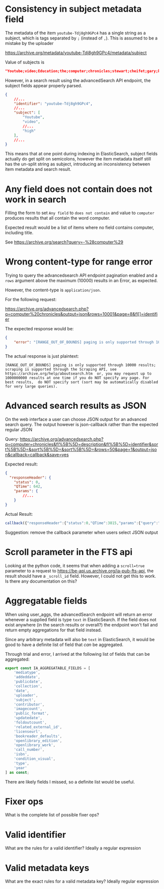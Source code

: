 # Consistency in subject metadata field

The metadata of the item `youtube-Tdj8gh9GPc4` has a single string as a subject, which is tags separated by `;` (instead of `,`). This is assumed to be a mistake by the uploader

https://archive.org/metadata/youtube-Tdj8gh9GPc4/metadata/subject

Value of subjects is

```json
"Youtube;video;Education;the;computer;chronicles;stewart;cheifet;gary;kildall;cp/m;vintage;computing;computers;old;ms-dos;dec;vax;mainframe;unix;tv;show;public;access;pbs;bill;gates;ms;dos;microsoft;amiga;commodore;64;vic20;vic;20;episodes;full;high"
```

However, in a search result using the advancedSearch API endpoint, the subject fields appear properly parsed.

```json
{
    //...
    "identifier": "youtube-Tdj8gh9GPc4",
    //...
    "subject": [
        "Youtube",
        "video",
        //...
        "high"
    ],
    //...
}   
```

This means that at one point during indexing in ElasticSearch, subject fields actually do get split on semicolons, however the item metadata itself still has the un-split string as subject, introducing an inconsistency between item metadata and search result.

# Any field does not contain does not work in search

Filling the form to set `Any field` to `does not contain` and value to `computer` produces results that all contain the word computer.

Expected result would be a list of items where no field contains computer, including title.

See https://archive.org/search?query=-%28computer%29

# Wrong content-type for range error

Trying to query the advancedsearch API endpoint pagination enabled and a `rows` argument above the maximum (10000) results in an Error, as expected.

However, the content-type is `application/json`.

For the following request:

https://archive.org/advancedsearch.php?q=computer%20chronicles&output=json&rows=10001&page=8&fl[]=identifier

The expected response would be:

```json
{
    "error": "[RANGE_OUT_OF_BOUNDS] paging is only supported through 10000 results; scraping is supported through the Scraping API, see https://archive.org/help/aboutsearch.htm  or, you may request up to 1000000000 results at one time if you do NOT specify any page. For best results,  do NOT specify sort (sort may be automatically disabled for very large queries)."
}
```

The actual response is just plaintext:

```plaintext
[RANGE_OUT_OF_BOUNDS] paging is only supported through 10000 results; scraping is supported through the Scraping API, see https://archive.org/help/aboutsearch.htm  or, you may request up to 1000000000 results at one time if you do NOT specify any page. For best results,  do NOT specify sort (sort may be automatically disabled for very large queries).
```

# Advanced search results as JSON

On the web interface a user can choose JSON output for an advanced search query. The output however is json-callback rather than the expected regular JSON

Query: https://archive.org/advancedsearch.php?q=computer+chronicles&fl%5B%5D=description&fl%5B%5D=identifier&sort%5B%5D=&sort%5B%5D=&sort%5B%5D=&rows=50&page=1&output=json&callback=callback&save=yes

Expected result:

```json
{
  "responseHeader": {
    "status": 0,
    "QTime": 642,
    "params": {
        //...
    }
}
```

Actual Result:

```javascript
callback({"responseHeader":{"status":0,"QTime":3815,"params":{"query":"(( ( (title:computer^100 OR salients:computer^50 OR subject:computer^25 OR description:computer^15 OR collection:computer^10 OR language:computer^10 OR text:computer^1) (title:chronicles^100 OR salients:chronicles^50 ..."}}}
```

Suggestion: remove the callback parameter when users select JSON output

# Scroll parameter in the FTS api

Looking at the python code, it seems that when adding a `scroll=true` parameter to a request to https://be-api.us.archive.org/ia-pub-fts-api, the result should have a `_scroll_id` field. However, I could not get this to work. Is there any documentation on this?

# Aggregatable fields

When using user_aggs, the advancedSearch endpoint will return an error whenever a supplied field is type `text` in ElasticSearch. If the field does not exist anywhere (in the search results or overall?) the endpoint won't fail and return empty aggregations for that field instead.

Since any arbitrary metadata will also be `text` in ElasticSearch, it would be good to have a definite list of field that *can* be aggregated.

Through trial and error, I arrived at the following list of fields that can be aggregated:

```typescript
export const IA_AGGREGATABLE_FIELDS = [
    'mediatype',
    'addeddate',
    'publicdate',
    'collection',
    'date',
    'uploader',
    'subject',
    'contributor',
    'imagecount',
    'public_format',
    'updatedate',
    'foldoutcount',
    'related_external_id',
    'licenseurl',
    'bookreader_defaults',
    'openlibrary_edition',
    'openlibrary_work',
    'call_number',
    'isbn',
    'condition_visual',
    'type',
    'year'
] as const;
```

There are likely fields I missed, so a definite list would be useful.

# Fixer ops

What is the complete list of possible fixer ops?

# Valid identifier

What are the rules for a valid identifier? Ideally a regular expression

# Valid metadata keys

What are the exact rules for a valid metadata key? Ideally regular expression